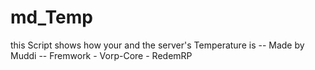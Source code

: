 # md_Temp
this Script shows how your and the server's Temperature is
-- Made by Muddi
-- Fremwork - Vorp-Core - RedemRP
